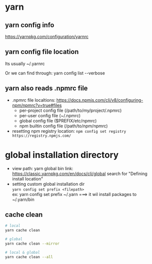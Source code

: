 # yarn

## yarn config info
https://yarnpkg.com/configuration/yarnrc

## yarn config file location
Its usually ~/.yarnrc

Or we can find through:
yarn config list --verbose

## yarn also reads .npmrc file

- .npmrc file localtions: https://docs.npmjs.com/cli/v8/configuring-npm/npmrc?v=true#files
  - per-project config file (/path/to/my/project/.npmrc)
  - per-user config file (~/.npmrc)
  - global config file ($PREFIX/etc/npmrc)
  - npm builtin config file (/path/to/npm/npmrc)
- resetting npm registry location: `npm config set registry https://registry.npmjs.com/`

# global installation directory
- view path:
	yarn global bin
	link: https://classic.yarnpkg.com/en/docs/cli/global search for "Defining install location"
- setting custom global installation dir<br>
	`yarn config set prefix <filepath>`<br>
	ex:  yarn config set prefix ~/.yarn ===> it wil install packages to ~/.yarn/bin

## cache clean

```bash
# local
yarn cache clean

# global
yarn cache clean --mirror

# local & global
yarn cache clean --all
```


